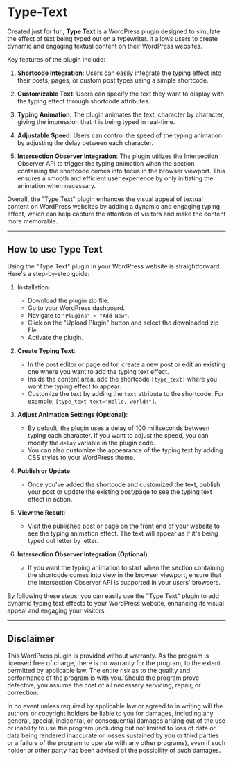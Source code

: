 # Type-Text

Created just for fun, **Type Text** is a WordPress plugin designed to simulate the effect of text being typed out on a typewriter. It allows users to create dynamic and engaging textual content on their WordPress websites. 

Key features of the plugin include:

1. **Shortcode Integration**: Users can easily integrate the typing effect into their posts, pages, or custom post types using a simple shortcode.

2. **Customizable Text**: Users can specify the text they want to display with the typing effect through shortcode attributes.

3. **Typing Animation**: The plugin animates the text, character by character, giving the impression that it is being typed in real-time.

4. **Adjustable Speed**: Users can control the speed of the typing animation by adjusting the delay between each character.

5. **Intersection Observer Integration**: The plugin utilizes the Intersection Observer API to trigger the typing animation when the section containing the shortcode comes into focus in the browser viewport. This ensures a smooth and efficient user experience by only initiating the animation when necessary.

Overall, the "Type Text" plugin enhances the visual appeal of textual content on WordPress websites by adding a dynamic and engaging typing effect, which can help capture the attention of visitors and make the content more memorable.

---

## How to use Type Text

Using the "Type Text" plugin in your WordPress website is straightforward. Here's a step-by-step guide:


1. Installation:
    - Download the plugin zip file.
    - Go to your WordPress dashboard.
    - Navigate to `"Plugins" > "Add New"`.
    - Click on the "Upload Plugin" button and select the downloaded zip file.
    - Activate the plugin.

2. **Create Typing Text**:
   - In the post editor or page editor, create a new post or edit an existing one where you want to add the typing text effect.
   - Inside the content area, add the shortcode `[type_text]` where you want the typing effect to appear.
   - Customize the text by adding the `text` attribute to the shortcode. For example: `[type_text text="Hello, world!"]`.

3. **Adjust Animation Settings (Optional)**:
   - By default, the plugin uses a delay of 100 milliseconds between typing each character. If you want to adjust the speed, you can modify the `delay` variable in the plugin code.
   - You can also customize the appearance of the typing text by adding CSS styles to your WordPress theme.

4. **Publish or Update**:
   - Once you've added the shortcode and customized the text, publish your post or update the existing post/page to see the typing text effect in action.

5. **View the Result**:
   - Visit the published post or page on the front end of your website to see the typing animation effect. The text will appear as if it's being typed out letter by letter.

6. **Intersection Observer Integration (Optional)**:
   - If you want the typing animation to start when the section containing the shortcode comes into view in the browser viewport, ensure that the Intersection Observer API is supported in your users' browsers.

By following these steps, you can easily use the "Type Text" plugin to add dynamic typing text effects to your WordPress website, enhancing its visual appeal and engaging your visitors.


---

## Disclaimer

This WordPress plugin is provided without warranty. As the program is licensed free of charge, there is no warranty for the program, to the extent permitted by applicable law. The entire risk as to the quality and performance of the program is with you. Should the program prove defective, you assume the cost of all necessary servicing, repair, or correction.

In no event unless required by applicable law or agreed to in writing will the authors or copyright holders be liable to you for damages, including any general, special, incidental, or consequential damages arising out of the use or inability to use the program (including but not limited to loss of data or data being rendered inaccurate or losses sustained by you or third parties or a failure of the program to operate with any other programs), even if such holder or other party has been advised of the possibility of such damages.
